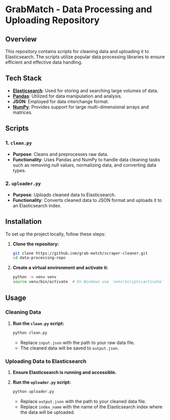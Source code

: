 # GrabMatch - Data Processing and Uploading Repository

## Overview

This repository contains scripts for cleaning data and uploading it to Elasticsearch. The scripts utilize popular data processing libraries to ensure efficient and effective data handling.

## Tech Stack

- **[Elasticsearch](https://pypi.org/project/elasticsearch/)**: Used for storing and searching large volumes of data.
- **[Pandas](https://pypi.org/project/pandas/)**: Utilized for data manipulation and analysis.
- **JSON**: Employed for data interchange format.
- **[NumPy](https://pypi.org/project/numpy/)**: Provides support for large multi-dimensional arrays and matrices.

## Scripts

### 1. `clean.py`
- **Purpose**: Cleans and preprocesses raw data.
- **Functionality**: Uses Pandas and NumPy to handle data cleaning tasks such as removing null values, normalizing data, and converting data types.

### 2. `uploader.py`
- **Purpose**: Uploads cleaned data to Elasticsearch.
- **Functionality**: Converts cleaned data to JSON format and uploads it to an Elasticsearch index.

## Installation

To set up the project locally, follow these steps:

1. **Clone the repository:**
    ```bash
    git clone https://github.com/grab-match/scraper-cleaner.git
    cd data-processing-repo
    ```

2. **Create a virtual environment and activate it:**
    ```bash
    python -m venv venv
    source venv/bin/activate  # On Windows use `venv\Scripts\activate`
    ```

## Usage

### Cleaning Data
1. **Run the `clean.py` script:**
    ```bash
    python clean.py
    ```
    - Replace `input.json` with the path to your raw data file.
    - The cleaned data will be saved to `output.json`.

### Uploading Data to Elasticsearch
1. **Ensure Elasticsearch is running and accessible.**

2. **Run the `uploader.py` script:**
    ```bash
    python uploader.py
    ```
    - Replace `output.json` with the path to your cleaned data file.
    - Replace `index_name` with the name of the Elasticsearch index where the data will be uploaded.